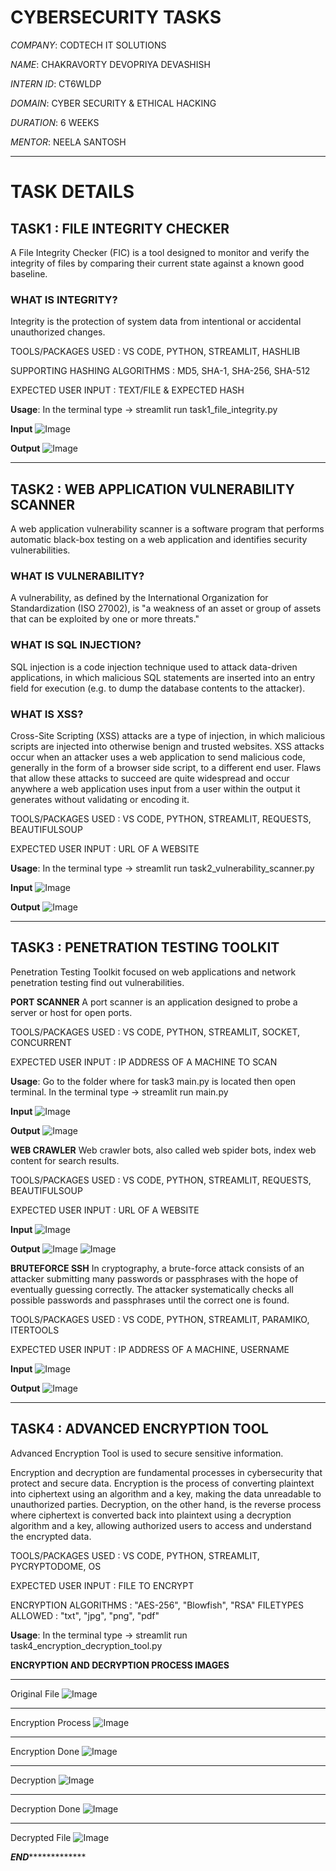 # CYBERSECURITY TASKS
*COMPANY*: CODTECH IT SOLUTIONS

*NAME*: CHAKRAVORTY DEVOPRIYA DEVASHISH

*INTERN ID*: CT6WLDP

*DOMAIN*: CYBER SECURITY & ETHICAL HACKING

*DURATION*: 6 WEEKS

*MENTOR*: NEELA SANTOSH

**************************************************************************************************************************************

# TASK DETAILS

## TASK1 : FILE INTEGRITY CHECKER
A File Integrity Checker (FIC) is a tool designed to monitor and verify the integrity of files by comparing their current state against a known good baseline.

### WHAT IS INTEGRITY?
Integrity is the protection of system data from intentional or accidental unauthorized changes.

TOOLS/PACKAGES USED : VS CODE, PYTHON, STREAMLIT, HASHLIB

SUPPORTING HASHING ALGORITHMS : MD5, SHA-1, SHA-256, SHA-512 

EXPECTED USER INPUT : TEXT/FILE & EXPECTED HASH

**Usage**: In the terminal type -> streamlit run task1_file_integrity.py

**Input**
![Image](https://github.com/user-attachments/assets/c500da6b-c13a-4aea-a01f-6a1ae3ee76a2)


**Output**
![Image](https://github.com/user-attachments/assets/66adab5e-aa1b-4a21-a94d-a2cce7d74344)

**************************************************************************************************************************************

## TASK2 :  WEB APPLICATION VULNERABILITY SCANNER
A web application vulnerability scanner is a software program that performs automatic black-box testing on a web application and identifies security vulnerabilities.

### WHAT IS VULNERABILITY?
A vulnerability, as defined by the International Organization for Standardization (ISO 27002), is "a weakness of an asset or group of assets that can be exploited by one or more threats."

### WHAT IS SQL INJECTION?
SQL injection is a code injection technique used to attack data-driven applications, in which malicious SQL statements are inserted into an entry field for execution (e.g. to dump the database contents to the attacker).

### WHAT IS XSS?
Cross-Site Scripting (XSS) attacks are a type of injection, in which malicious scripts are injected into otherwise benign and trusted websites. XSS attacks occur when an attacker uses a web application to send malicious code, generally in the form of a browser side script, to a different end user. Flaws that allow these attacks to succeed are quite widespread and occur anywhere a web application uses input from a user within the output it generates without validating or encoding it.

TOOLS/PACKAGES USED : VS CODE, PYTHON, STREAMLIT, REQUESTS, BEAUTIFULSOUP

EXPECTED USER INPUT : URL OF A WEBSITE

**Usage**: In the terminal type -> streamlit run task2_vulnerability_scanner.py

**Input**
![Image](https://github.com/user-attachments/assets/215dc21f-da7d-49ab-8d44-15353cacf3f9)

**Output**
![Image](https://github.com/user-attachments/assets/6c612957-603c-4758-8902-9f9b17ef0004)

**************************************************************************************************************************************

## TASK3 : PENETRATION TESTING TOOLKIT
Penetration Testing Toolkit focused on web applications and network penetration testing find out vulnerabilities.

**PORT SCANNER**
A port scanner is an application designed to probe a server or host for open ports. 

TOOLS/PACKAGES USED : VS CODE, PYTHON, STREAMLIT, SOCKET, CONCURRENT

EXPECTED USER INPUT : IP ADDRESS OF A MACHINE TO SCAN

**Usage**: Go to the folder where for task3 main.py is located then open terminal. In the terminal type -> streamlit run main.py

**Input**
![Image](https://github.com/user-attachments/assets/12269770-fba2-467c-bb4e-8d2544194890)

**Output**
![Image](https://github.com/user-attachments/assets/a5ac6cb5-eef1-4a5e-a530-a9216d83cbdb)


**WEB CRAWLER**
Web crawler bots, also called web spider bots, index web content for search results.

TOOLS/PACKAGES USED : VS CODE, PYTHON, STREAMLIT, REQUESTS, BEAUTIFULSOUP

EXPECTED USER INPUT : URL OF A WEBSITE

**Input**
![Image](https://github.com/user-attachments/assets/40bc2e9c-3562-41ba-9439-d76ec54f2936)

**Output**
![Image](https://github.com/user-attachments/assets/3bd1e959-a02b-4b87-8db8-5514014c6886)
![Image](https://github.com/user-attachments/assets/5e688cb5-5f24-4339-a7be-28fbb7f5d7a8)

**BRUTEFORCE SSH**
In cryptography, a brute-force attack consists of an attacker submitting many passwords or passphrases with the hope of eventually guessing correctly. The attacker systematically checks all possible passwords and passphrases until the correct one is found.

TOOLS/PACKAGES USED : VS CODE, PYTHON, STREAMLIT, PARAMIKO, ITERTOOLS

EXPECTED USER INPUT : IP ADDRESS OF A MACHINE, USERNAME

**Input**
![Image](https://github.com/user-attachments/assets/794730ea-fd67-40b4-b260-9ec4a7cf3780)

**Output**
![Image](https://github.com/user-attachments/assets/abd76214-ea6d-43b5-87ff-ab5e4dc4c0f7)

**************************************************************************************************************************************

## TASK4 :  ADVANCED ENCRYPTION TOOL
Advanced Encryption Tool is used to secure sensitive information.

Encryption and decryption are fundamental processes in cybersecurity that protect and secure data. Encryption is the process of converting plaintext into ciphertext using an algorithm and a key, making the data unreadable to unauthorized parties.
Decryption, on the other hand, is the reverse process where ciphertext is converted back into plaintext using a decryption algorithm and a key, allowing authorized users to access and understand the encrypted data.

TOOLS/PACKAGES USED : VS CODE, PYTHON, STREAMLIT, PYCRYPTODOME, OS

EXPECTED USER INPUT : FILE TO ENCRYPT

ENCRYPTION ALGORITHMS : "AES-256", "Blowfish", "RSA"
FILETYPES ALLOWED : "txt", "jpg", "png", "pdf"

**Usage**: In the terminal type -> streamlit run task4_encryption_decryption_tool.py

**ENCRYPTION AND DECRYPTION PROCESS IMAGES**

************************************************
Original File
![Image](https://github.com/user-attachments/assets/8badb1bb-b0fa-447f-90b9-0b6202610fe6)
************************************************

Encryption Process
![Image](https://github.com/user-attachments/assets/0bc0dba8-d99c-4db4-8a26-a36270a98152)
************************************************

Encryption Done
![Image](https://github.com/user-attachments/assets/8cd561cb-e911-454c-ba8e-c7f4b62351f2)
************************************************

Decryption
![Image](https://github.com/user-attachments/assets/38bc7c1f-977d-4956-a41c-6104cf4ad427)
************************************************

Decryption Done
![Image](https://github.com/user-attachments/assets/d87ad501-62b6-4574-83ad-aea7ab43c636)
************************************************

Decrypted File
![Image](https://github.com/user-attachments/assets/6184123d-e3a7-4612-adec-18bc1553c5f8)

***********************************************************END************************************************************************
